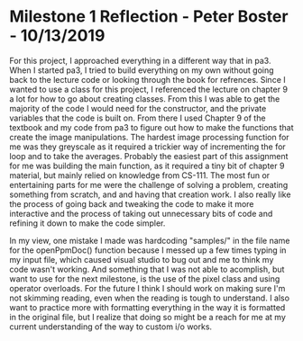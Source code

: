 # Milestone 1 Reflection - Peter Boster - 10/13/2019

For this project, I approached everything in a different way that in pa3. When I started pa3, I tried to build everything on my own without going back to the lecture code or looking through the book for refrences. Since I wanted to use a class for this project, I referenced the lecture on chapter 9 a lot for how to go about creating classes. From this I was able to get the majority of the code I would need for the constructor, and the private variables that the code is built on. From there I used Chapter 9 of the textbook and my code from pa3 to figure out how to make the functions that create the image manipulations. The hardest image processing function for me was they greyscale as it required a trickier way of incrementing the for loop and to take the averages. Probably the easiest part of this assignment for me was building the main function, as it required a tiny bit of chapter 9 material, but mainly relied on knowledge from CS-111. The most fun or entertaining parts for me were the challenge of solving a problem, creating something from scratch, and and having that creation work. I also really like the process of going back and tweaking the code to make it more interactive and the process of taking out unnecessary bits of code and refining it down to make the code simpler.

In my view, one mistake I made was hardcoding "samples/" in the file name for the openPpmDoc() function because I messed up a few times typing in my input file, which caused visual studio to bug out and me to think my code wasn't working. And something that I was not able to acomplish, but want to use for the next milestone, is the use of the pixel class and using operator overloads. For the future I think I should work on making sure I'm not skimming reading, even when the reading is tough to understand. I also want to practice more with formatting everything in the way it is formatted in the original file, but I realize that doing so might be a reach for me at my current understanding of the way to custom i/o works.